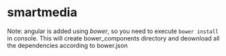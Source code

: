 # smartmedia

Note: angular is added using *bower*, so you need to execute `bower install` in console. This will create bower_components directory and deownload all the dependencies according to bower.json
